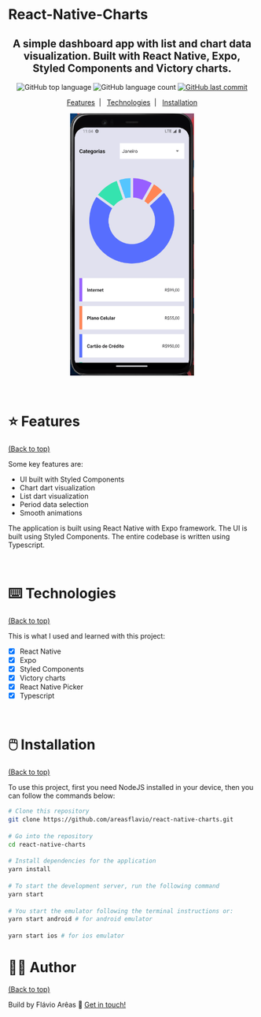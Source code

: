 # React-Native-Charts

<h2 align="center">
  A simple dashboard app with list and chart data visualization. Built with React Native, Expo, Styled Components and Victory charts.
</h2>

<p align="center">
  <img alt="GitHub top language" src="https://img.shields.io/github/languages/top/areasflavio/react-native-charts.svg">
  
  <img alt="GitHub language count" src="https://img.shields.io/github/languages/count/areasflavio/react-native-charts.svg">
  
  <a href="https://github.com/areasflavio/react-native-charts/commits/master">
    <img alt="GitHub last commit" src="https://img.shields.io/github/last-commit/areasflavio/react-native-charts.svg">
  </a>
</p>

<p align="center">
  <a href="#star-features">Features</a>&nbsp;&nbsp;|&nbsp;&nbsp;
  <a href="#keyboard-technologies">Technologies</a>&nbsp;&nbsp;|&nbsp;&nbsp;
  <a href="#computer_mouse-installation">Installation</a>
</p>

<p align="center">
  <img alt="demo" src=".github/demo.gif" width="50%">
</p>

<br/>

# :star: Features

[(Back to top)](#React-Native-Charts)

Some key features are:

- UI built with Styled Components
- Chart dart visualization
- List dart visualization
- Period data selection
- Smooth animations

The application is built using React Native with Expo framework.
The UI is built using Styled Components.
The entire codebase is written using Typescript.

<br/>

# :keyboard: Technologies

[(Back to top)](#React-Native-Charts)

This is what I used and learned with this project:

- [x] React Native
- [x] Expo
- [x] Styled Components
- [x] Victory charts
- [x] React Native Picker
- [x] Typescript

<br/>

# :computer_mouse: Installation

[(Back to top)](#React-Native-Charts)

To use this project, first you need NodeJS installed in your device,
then you can follow the commands below:

```bash
# Clone this repository
git clone https://github.com/areasflavio/react-native-charts.git

# Go into the repository
cd react-native-charts

# Install dependencies for the application
yarn install

# To start the development server, run the following command
yarn start

# You start the emulator following the terminal instructions or:
yarn start android # for android emulator

yarn start ios # for ios emulator
```

# :man_technologist: Author

[(Back to top)](#React-Native-Charts)

Build by Flávio Arêas 👋 [Get in touch!](https://www.linkedin.com/in/areasflavio/)
